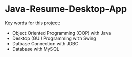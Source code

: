 # Java-Resume-Desktop-App

Key words for this project:
- Object Oriented Programming (OOP) with Java
- Desktop (GUI) Programming with Swing
- Datbase Connection with JDBC
- Database with MySQL
